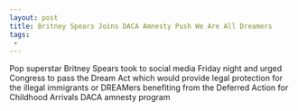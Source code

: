 ```yaml
---
layout: post
title: Britney Spears Joins DACA Amnesty Push We Are All Dreamers
tags:
 -
---
```

Pop superstar Britney Spears took to social media Friday night and urged Congress to pass the Dream Act which would provide legal protection for the illegal immigrants or DREAMers benefiting from the Deferred Action for Childhood Arrivals DACA amnesty program
